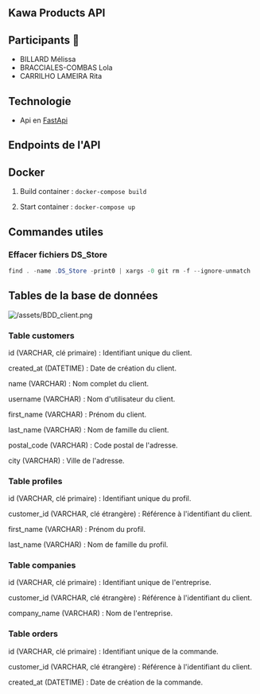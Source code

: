 ## Kawa Products API 

## Participants 👥
- BILLARD Mélissa
- BRACCIALES-COMBAS Lola
- CARRILHO LAMEIRA Rita

## Technologie 
- Api en [FastApi](https://fastapi.tiangolo.com/)

## Endpoints de l'API



## Docker

1) Build container : ```docker-compose build```

2) Start container : ```docker-compose up```


## Commandes utiles
### Effacer fichiers DS_Store
```java
find . -name .DS_Store -print0 | xargs -0 git rm -f --ignore-unmatch
```


## Tables de la base de données
![/assets/BDD_client.png]()

### Table customers

id (VARCHAR, clé primaire) : Identifiant unique du client.

created_at (DATETIME) : Date de création du client.

name (VARCHAR) : Nom complet du client.

username (VARCHAR) : Nom d'utilisateur du client.

first_name (VARCHAR) : Prénom du client.

last_name (VARCHAR) : Nom de famille du client.

postal_code (VARCHAR) : Code postal de l'adresse.

city (VARCHAR) : Ville de l'adresse.

### Table profiles

id (VARCHAR, clé primaire) : Identifiant unique du profil.

customer_id (VARCHAR, clé étrangère) : Référence à l'identifiant du client.

first_name (VARCHAR) : Prénom du profil.

last_name (VARCHAR) : Nom de famille du profil.

### Table companies

id (VARCHAR, clé primaire) : Identifiant unique de l'entreprise.

customer_id (VARCHAR, clé étrangère) : Référence à l'identifiant du client.

company_name (VARCHAR) : Nom de l'entreprise.

### Table orders

id (VARCHAR, clé primaire) : Identifiant unique de la commande.

customer_id (VARCHAR, clé étrangère) : Référence à l'identifiant du client.

created_at (DATETIME) : Date de création de la commande.
